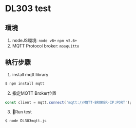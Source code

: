 # DL303 test
## 環境
1. nodeJS環境:
`node v8+`
`npm v5.6+`
2. MQTT Protocol broker:
`mosquitto`

## 執行步驟
1. install mqtt library
```
$ npm install mqtt
```
2. 指定MQTT Broker位置
```javascript
const client = mqtt.connect('mqtt://MQTT-BROKER-IP:PORT');
```
3. Run test
```
$ node DL303mqtt.js
```

